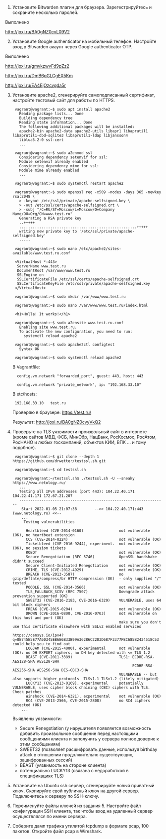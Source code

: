 1. Установите Bitwarden плагин для браузера. Зарегестрируйтесь и сохраните несколько паролей.

  Выполнено
  
  http://joxi.ru/BA0gNZ0cvL09V2

2. Установите Google authenticator на мобильный телефон. Настройте вход в Bitwarden акаунт через Google authenticator OTP.

  Выполнено
  
  http://joxi.ru/gmvkzwvFd9pZz2
  
  http://joxi.ru/DmB6qGLCgEX5Km
  
  http://joxi.ru/EA4EjOzcvgda5r

3. Установите apache2, сгенерируйте самоподписанный сертификат, настройте тестовый сайт для работы по HTTPS.

        vagrant@vagrant:~$ sudo apt install apache2
          Reading package lists... Done
          Building dependency tree
          Reading state information... Done
          The following additional packages will be installed:
          apache2-bin apache2-data apache2-utils libapr1 libaprutil1 libaprutil1-dbd-sqlite3 libaprutil1-ldap libjansson4
          liblua5.2-0 ssl-cert
          ...

        vagrant@vagrant:~$ sudo a2enmod ssl
          Considering dependency setenvif for ssl:
          Module setenvif already enabled
          Considering dependency mime for ssl:
          Module mime already enabled
          ...
          
        vagrant@vagrant:~$ sudo systemctl restart apache2
        
        vagrant@vagrant:~$ sudo openssl req -x509 -nodes -days 365 -newkey rsa:2048 \
          > -keyout /etc/ssl/private/apache-selfsigned.key \
          > -out /etc/ssl/certs/apache-selfsigned.crt \
          > -subj "/C=RU/ST=Moscow/L=Moscow/O=Company Name/OU=Org/CN=www.test.ru"
          Generating a RSA private key
          ..+++++
          .....................................................+++++
          writing new private key to '/etc/ssl/private/apache-selfsigned.key'
          -----
          
        vagrant@vagrant:~$ sudo nano /etc/apache2/sites-available/www.test.ru.conf
        
        <VirtualHost *:443>
         ServerName www.test.ru
         DocumentRoot /var/www/www.test.ru
         SSLEngine on
         SSLCertificateFile /etc/ssl/certs/apache-selfsigned.crt
         SSLCertificateKeyFile /etc/ssl/private/apache-selfsigned.key
        </VirtualHost>
        
        vagrant@vagrant:~$ sudo mkdir /var/www/www.test.ru
        
        vagrant@vagrant:~$ sudo nano /var/www/www.test.ru/index.html
        
        <h1>Holla! It works!</h1>
        
        vagrant@vagrant:~$ sudo a2ensite www.test.ru.conf
          Enabling site www.test.ru.
          To activate the new configuration, you need to run:
            systemctl reload apache2
          
        vagrant@vagrant:~$ sudo apache2ctl configtest
          Syntax OK
          
        vagrant@vagrant:~$ sudo systemctl reload apache2
        
        
     В Vagrantfile:
        
         config.vm.network "forwarded_port", guest: 443, host: 443
         
         config.vm.network "private_network", ip: "192.168.33.10"
         
        
     В etc\hosts:
        
        192.168.33.10   test.ru

        
     Проверяю в браузере: https://test.ru/
        
     Результат:     http://joxi.ru/BA0gNZ0cvyVkQ2

4. Проверьте на TLS уязвимости произвольный сайт в интернете (кроме сайтов МВД, ФСБ, МинОбр, НацБанк, РосКосмос, РосАтом, РосНАНО и любых госкомпаний, объектов КИИ, ВПК ... и тому подобное).

        vagrant@vagrant:~$ git clone --depth 1 https://github.com/drwetter/testssl.sh.git
        
        vagrant@vagrant:~$ cd testssl.sh

        vagrant@vagrant:~/testssl.sh$ ./testssl.sh -U --sneaky https://www.netology.ru/
          ...
          Testing all IPv4 addresses (port 443): 104.22.40.171 104.22.41.171 172.67.21.207
          ------------------------------------------------------------------
           Start 2022-01-05 21:07:38        -->> 104.22.40.171:443 (www.netology.ru) <<--
           ...
            Testing vulnerabilities

             Heartbleed (CVE-2014-0160)                not vulnerable (OK), no heartbeat extension
             CCS (CVE-2014-0224)                       not vulnerable (OK)
             Ticketbleed (CVE-2016-9244), experiment.  not vulnerable (OK), no session tickets
             ROBOT                                     not vulnerable (OK)
             Secure Renegotiation (RFC 5746)           OpenSSL handshake didn't succeed
             Secure Client-Initiated Renegotiation     not vulnerable (OK)
             CRIME, TLS (CVE-2012-4929)                not vulnerable (OK)
             BREACH (CVE-2013-3587)                    no gzip/deflate/compress/br HTTP compression (OK)  - only supplied "/" tested
             POODLE, SSL (CVE-2014-3566)               not vulnerable (OK)
             TLS_FALLBACK_SCSV (RFC 7507)              Downgrade attack prevention supported (OK)
             SWEET32 (CVE-2016-2183, CVE-2016-6329)    VULNERABLE, uses 64 bit block ciphers
             FREAK (CVE-2015-0204)                     not vulnerable (OK)
             DROWN (CVE-2016-0800, CVE-2016-0703)      not vulnerable on this host and port (OK)
                                                       make sure you don't use this certificate elsewhere with SSLv2 enabled services
                                                       https://censys.io/ipv4?q=0E745E5E77A60345EB6E6B33B99A36286C2203D687F3377FBC685B2434518C53 could help you to find out
             LOGJAM (CVE-2015-4000), experimental      not vulnerable (OK): no DH EXPORT ciphers, no DH key detected with <= TLS 1.2
             BEAST (CVE-2011-3389)                     TLS1: ECDHE-RSA-AES128-SHA AES128-SHA
                                                             ECDHE-RSA-AES256-SHA AES256-SHA DES-CBC3-SHA
                                                       VULNERABLE -- but also supports higher protocols  TLSv1.1 TLSv1.2 (likely mitigated)
             LUCKY13 (CVE-2013-0169), experimental     potentially VULNERABLE, uses cipher block chaining (CBC) ciphers with TLS. Check patches
             Winshock (CVE-2014-6321), experimental    not vulnerable (OK)
             RC4 (CVE-2013-2566, CVE-2015-2808)        no RC4 ciphers detected (OK)
           ...
           
     Выявлены уязвимости: 
      - Secure Renegotiation (у нарушителя появляется возможность добавить произвольное сообщение перед настоящими сообщениями клиента и заполучить у сервера полное доверие к  этим сообщениям)
      - SWEET32 (позволяет расшифровать данные, используя birthday attack в отношении продолжительно существующих, зашифрованных  сессий)
      - BEAST (уязвимость на стороне клиента)
      - потенциально LUCKY13 (связана с недоработкой в спецификациях TLS)


5. Установите на Ubuntu ssh сервер, сгенерируйте новый приватный ключ. Скопируйте свой публичный ключ на другой сервер. Подключитесь к серверу по SSH-ключу.

          
 
6. Переименуйте файлы ключей из задания 5. Настройте файл конфигурации SSH клиента, так чтобы вход на удаленный сервер осуществлялся по имени сервера.

  

7. Соберите дамп трафика утилитой tcpdump в формате pcap, 100 пакетов. Откройте файл pcap в Wireshark.

  
